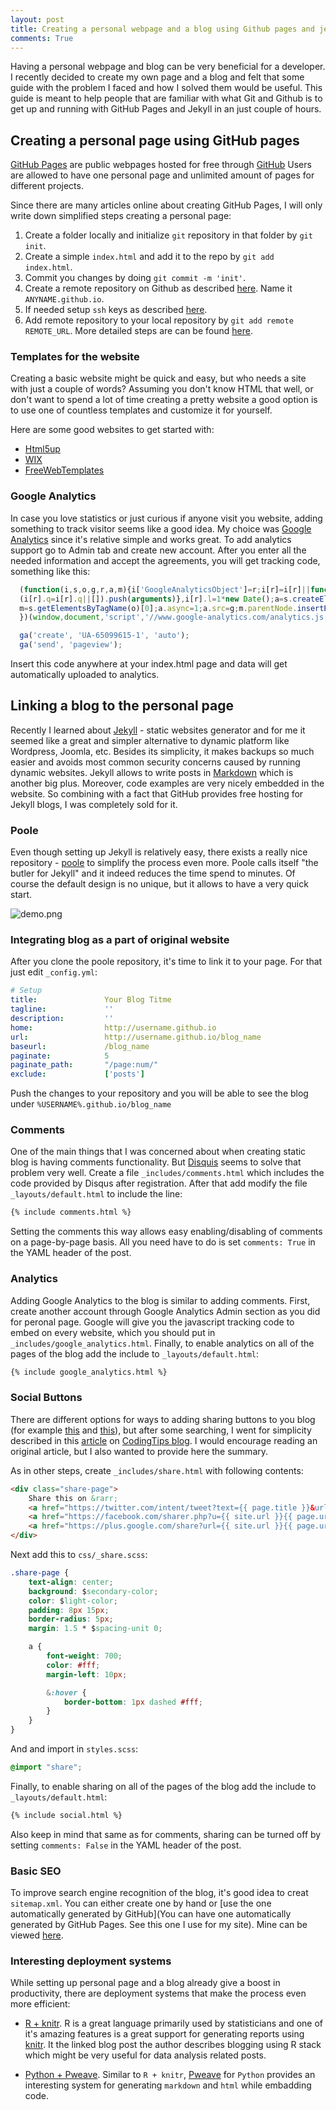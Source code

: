 ```yaml
---
layout: post
title: Creating a personal webpage and a blog using Github pages and jekyll
comments: True
---
```


Having a personal webpage and blog can be very beneficial for a developer. I recently decided to create my own page and a blog and felt that some guide with the problem I faced and how I solved them would be useful. This guide is meant to help people that are familiar with what Git and Github is to get up and running with GitHub Pages and Jekyll in an just couple of hours.

Creating a personal page using GitHub pages
---

[GitHub Pages](https://pages.github.com/) are public webpages hosted for free through [GitHub](https://github.com) Users are allowed to have one personal page and unlimited amount of pages for different projects.

Since there are many articles online about creating GitHub Pages, I will only write down simplified steps creating a personal page:

1. Create a folder locally and initialize `git` repository in that folder by `git init`.
2. Create a simple `index.html` and add it to the repo by `git add index.html`.
3. Commit you changes by doing `git commit -m 'init'`.
4. Create a remote repository on Github as described [here](https://help.github.com/articles/create-a-repo/). Name it `ANYNAME.github.io`.
5. If needed setup `ssh` keys as described [here](https://help.github.com/articles/generating-ssh-keys/).
6. Add remote repository to your local repository by `git add remote REMOTE_URL`. More detailed steps are can be found [here](https://help.github.com/articles/adding-an-existing-project-to-github-using-the-command-line/).

### Templates for the website

Creating a basic website might be quick and easy, but who needs a site with just a couple of words? Assuming you don't know HTML that well, or don't want to spend a lot of time creating a pretty website a good option is to use one of countless templates and customize it for yourself.

Here are some good websites to get started with:

* [Html5up](https://html5up.net)
* [WIX](http://www.wix.com/website/templates/html/personal/1)
* [FreeWebTemplates](http://www.freewebtemplates.com/personal/)

### Google Analytics

In case you love statistics or just curious if anyone visit you website, adding something to track visitor seems like a good idea. My choice was [Google Analytics](http://www.google.com/analytics/) since it's relative simple and works great. To add analytics support go to Admin tab and create new account. After you enter all the needed information and accept the agreements, you will get tracking code, something like this:

``` javascript
  (function(i,s,o,g,r,a,m){i['GoogleAnalyticsObject']=r;i[r]=i[r]||function(){
  (i[r].q=i[r].q||[]).push(arguments)},i[r].l=1*new Date();a=s.createElement(o),
  m=s.getElementsByTagName(o)[0];a.async=1;a.src=g;m.parentNode.insertBefore(a,m)
  })(window,document,'script','//www.google-analytics.com/analytics.js','ga');

  ga('create', 'UA-65099615-1', 'auto');
  ga('send', 'pageview');
```

Insert this code anywhere at your index.html page and data will get automatically uploaded to analytics.

Linking a blog to the personal page
---

Recently I learned about [Jekyll](http://jekyllrb.com/) - static websites generator and for me it seemed like a great and simpler alternative to dynamic platform like Wordpress, Joomla, etc. Besides its simplicity, it makes backups so much easier and avoids most common security concerns caused by running dynamic websites. Jekyll allows to write posts in [Markdown](https://en.wikipedia.org/wiki/Markdown) which is another big plus. Moreover, code examples are very nicely embedded in the website. So combining with a fact that GitHub provides free hosting for Jekyll blogs, I was completely sold for it.

### Poole

Even though setting up Jekyll is relatively easy, there exists a really nice repository - [poole](https://github.com/poole/poole) to simplify the process even more. Poole calls itself "the butler for Jekyll" and it indeed reduces the time spend to minutes. Of course the default design is no unique, but it allows to have a very quick start.

![demo.png](https://camo.githubusercontent.com/913caa38048fb4c6ed8767ab206f02b3fbc10f40/68747470733a2f2f662e636c6f75642e6769746875622e636f6d2f6173736574732f39383638312f313833313232382f34326166366336612d373338342d313165332d393866622d6530623932336565303436382e706e67)


### Integrating blog as a part of original website

After you clone the poole repository, it's time to link it to your page. For that just edit `_config.yml`:

``` YAML
# Setup
title:               Your Blog Titme
tagline:             ''
description:         ''
home:                http://username.github.io
url:                 http://username.github.io/blog_name
baseurl:             /blog_name
paginate:            5
paginate_path:       "/page:num/"
exclude:             ['posts']
```

Push the changes to your repository and you will be able to see the blog under `%USERNAME%.github.io/blog_name`

### Comments

One of the main things that I was concerned about when creating static blog is having comments functionality. But [Disquis](https://disqus.com/) seems to solve that problem very well. Create a file `_includes/comments.html` which includes the code provided by Disqus after registration. After that add modify the file `_layouts/default.html` to include the line:

``` html
{% include comments.html %}
```

Setting the comments this way allows easy enabling/disabling of comments on a page-by-page basis. All you need have to do is set `comments: True` in the YAML header of the post.

### Analytics

Adding Google Analytics to the blog is similar to adding comments. First, create another account through Google Analytics Admin section as you did for peronal page. Google will give you the javascript tracking code to embed on every website, which you should put in `_includes/google_analytics.html`. Finally, to enable analytics on all of the pages of the blog add the include to `_layouts/default.html`:

``` html
{% include google_analytics.html %}
```

### Social Buttons

There are different options for ways to adding sharing buttons to you blog (for example [this](https://github.com/carrot/share-button) and [this](https://github.com/lipis/bootstrap-social)), but after some searching, I went for simplicity described in this [article](http://codingtips.kanishkkunal.in/share-buttons-jekyll/) on [CodingTips blog](http://codingtips.kanishkkunal.in/). I would encourage reading an original article, but I also wanted to provide here the summary.

As in other steps, create `_includes/share.html` with following contents:

``` html
<div class="share-page">
    Share this on &rarr;
    <a href="https://twitter.com/intent/tweet?text={{ page.title }}&url={{ site.url }}{{ page.url }}&via={{ site.twitter_username }}&related={{ site.twitter_username }}" rel="nofollow" target="_blank" title="Share on Twitter">Twitter</a>
    <a href="https://facebook.com/sharer.php?u={{ site.url }}{{ page.url }}" rel="nofollow" target="_blank" title="Share on Facebook">Facebook</a>
    <a href="https://plus.google.com/share?url={{ site.url }}{{ page.url }}" rel="nofollow" target="_blank" title="Share on Google+">Google+</a>
</div>
```

Next add this to `css/_share.scss`:

``` css
.share-page {
    text-align: center;
    background: $secondary-color;
    color: $light-color;
    padding: 8px 15px;
    border-radius: 5px;
    margin: 1.5 * $spacing-unit 0;

    a {
        font-weight: 700;
        color: #fff;
        margin-left: 10px;

        &:hover {
            border-bottom: 1px dashed #fff;
        }
    }
}
```

And and import in `styles.scss`:

``` css
@import "share";
```

Finally, to enable sharing on all of the pages of the blog add the include to `_layouts/default.html`:

``` html
{% include social.html %}
```

Also keep in mind that same as for comments, sharing can be turned off by setting `comments: False` in the YAML header of the post.

### Basic SEO

To improve search engine recognition of the blog, it's good idea to creat `sitemap.xml`. You can either create one by hand or [use the one automatically generated by GitHub](You can have one automatically generated by GitHub Pages. See this one I use for my site). Mine can be viewed [here]().

### Interesting deployment systems

While setting up personal page and a blog already give a boost in productivity, there are deployment systems that make the process even more efficient:

* [R + knitr](http://kevinushey.github.io/blog/2015/01/03/first-post/). R is a great language primarily used by statisticians and one of it's amazing features is a great support for generating reports using [knitr](http://yihui.name/knitr/). It the linked blog post the author describes blogging using R stack which might be very useful for data analysis related posts.

* [Python + Pweave](http://iaingallagher.tumblr.com/post/41359279059/python-pweave-and-pandoc-howto). Similar to `R + knitr`, [Pweave](http://mpastell.com/pweave/) for `Python` provides an interesting system for generating `markdown` and `html` while embadding code. 
